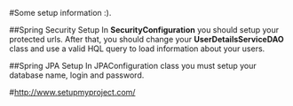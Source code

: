#Some setup information :).

##Spring Security Setup
In **SecurityConfiguration** you should setup your protected urls. After that, you should change your **UserDetailsServiceDAO** class and use a valid HQL query to load information about your users.
  	
##Spring JPA Setup
In JPAConfiguration class you must setup your database name, login and password.
  	

#http://www.setupmyproject.com/